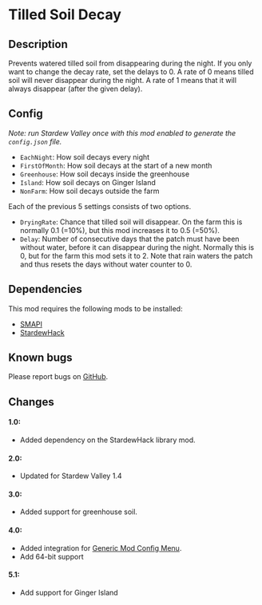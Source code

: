 # Tilled Soil Decay

## Description
Prevents watered tilled soil from disappearing during the night. If you only want to change the decay rate, set the delays to 0. A rate of 0 means tilled soil will never disappear during the night. A rate of 1 means that it will always disappear (after the given delay).

## Config
*Note: run Stardew Valley once with this mod enabled to generate the `config.json` file.*

* `EachNight`: How soil decays every night
* `FirstOfMonth`: How soil decays at the start of a new month
* `Greenhouse`: How soil decays inside the greenhouse
* `Island`: How soil decays on Ginger Island
* `NonFarm`: How soil decays outside the farm

Each of the previous 5 settings consists of two options.
* `DryingRate`: Chance that tilled soil will disappear. On the farm this is normally 0.1 (=10%), but this mod increases it to 0.5 (=50%).
* `Delay`: Number of consecutive days that the patch must have been without water, before it can disappear during the night. Normally this is 0, but for the farm this mod sets it to 2. Note that rain waters the patch and thus resets the days without water counter to 0.

## Dependencies
This mod requires the following mods to be installed:

* [SMAPI](https://www.nexusmods.com/stardewvalley/mods/2400)
* [StardewHack](https://www.nexusmods.com/stardewvalley/mods/3213)

## Known bugs
Please report bugs on [GitHub](https://github.com/bcmpinc/StardewHack/issues).

## Changes
#### 1.0:
* Added dependency on the StardewHack library mod.

#### 2.0:
* Updated for Stardew Valley 1.4

#### 3.0:
* Added support for greenhouse soil.

#### 4.0:
* Added integration for [Generic Mod Config Menu](https://www.nexusmods.com/stardewvalley/mods/5098).
* Add 64-bit support

#### 5.1:
* Add support for Ginger Island

